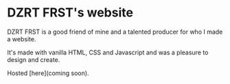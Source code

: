# DZRT FRST's website

DZRT FRST is a good friend of mine and a talented producer for who I made a website.

It's made with vanilla HTML, CSS and Javascript and was a pleasure to design and create.

Hosted [here](coming soon).
